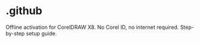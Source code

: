 # .github
Offline activation for CorelDRAW X8. No Corel ID, no internet required. Step-by-step setup guide.
